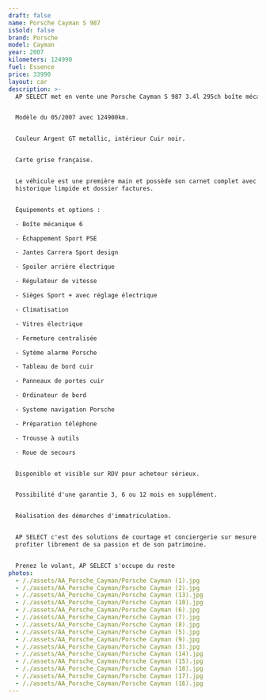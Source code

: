 ```yaml
---
draft: false
name: Porsche Cayman S 987
isSold: false
brand: Porsche
model: Cayman
year: 2007
kilometers: 124990
fuel: Essence
price: 33990
layout: car
description: >-
  AP SELECT met en vente une Porsche Cayman S 987 3.4l 295ch boîte mécanique.


  Modèle du 05/2007 avec 124900km.


  Couleur Argent GT metallic, intérieur Cuir noir.


  Carte grise française.


  Le véhicule est une première main et possède son carnet complet avec
  historique limpide et dossier factures.


  Équipements et options :

  - Boîte mécanique 6

  - Échappement Sport PSE

  - Jantes Carrera Sport design

  - Spoiler arrière électrique

  - Régulateur de vitesse

  - Sièges Sport + avec réglage électrique

  - Climatisation

  - Vitres électrique

  - Fermeture centralisée

  - Sytème alarme Porsche

  - Tableau de bord cuir

  - Panneaux de portes cuir

  - Ordinateur de bord

  - Systeme navigation Porsche

  - Préparation téléphone

  - Trousse à outils

  - Roue de secours


  Disponible et visible sur RDV pour acheteur sérieux.


  Possibilité d'une garantie 3, 6 ou 12 mois en supplément.


  Réalisation des démarches d'immatriculation.


  AP SELECT c'est des solutions de courtage et conciergerie sur mesure pour
  profiter librement de sa passion et de son patrimoine.


  Prenez le volant, AP SELECT s'occupe du reste
photos:
  - /./assets/AA_Porsche_Cayman/Porsche Cayman (1).jpg
  - /./assets/AA_Porsche_Cayman/Porsche Cayman (2).jpg
  - /./assets/AA_Porsche_Cayman/Porsche Cayman (13).jpg
  - /./assets/AA_Porsche_Cayman/Porsche Cayman (10).jpg
  - /./assets/AA_Porsche_Cayman/Porsche Cayman (6).jpg
  - /./assets/AA_Porsche_Cayman/Porsche Cayman (7).jpg
  - /./assets/AA_Porsche_Cayman/Porsche Cayman (8).jpg
  - /./assets/AA_Porsche_Cayman/Porsche Cayman (5).jpg
  - /./assets/AA_Porsche_Cayman/Porsche Cayman (9).jpg
  - /./assets/AA_Porsche_Cayman/Porsche Cayman (3).jpg
  - /./assets/AA_Porsche_Cayman/Porsche Cayman (14).jpg
  - /./assets/AA_Porsche_Cayman/Porsche Cayman (15).jpg
  - /./assets/AA_Porsche_Cayman/Porsche Cayman (18).jpg
  - /./assets/AA_Porsche_Cayman/Porsche Cayman (17).jpg
  - /./assets/AA_Porsche_Cayman/Porsche Cayman (16).jpg
---
```







